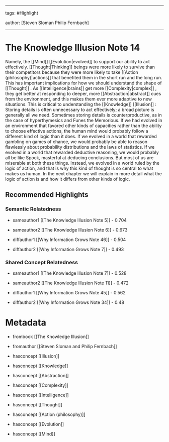 




---

tags: #Highlight

author: [Steven Sloman Philip Fernbach]

---
# The Knowledge Illusion Note 14




Namely, the  [[Mind]]   [[Evolution|evolved]]  to support our ability to act effectively.  [[Thought|Thinking]]  beings were more likely to survive than their competitors because they were more likely to take  [[Action (philosophy)|actions]]  that benefited them in the short run and the long run. This has important implications for how we should understand the shape of  [[Thought]] . As  [[Intelligence|brains]]  get more  [[Complexity|complex]] , they get better at responding to deeper, more  [[Abstraction|abstract]]  cues from the environment, and this makes them ever more adaptive to new situations. This is critical to understanding the  [[Knowledge]]   [[Illusion]] : Storing details is often unnecessary to act effectively; a broad picture is generally all we need. Sometimes storing details is counterproductive, as in the case of hyperthymesics and Funes the Memorious. If we had evolved in an environment that favored other kinds of capacities rather than the ability to choose effective actions, the human mind would probably follow a different kind of logic than it does. If we evolved in a world that rewarded gambling on games of chance, we would probably be able to reason flawlessly about probability distributions and the laws of statistics. If we evolved in a world that rewarded deductive reasoning, we would probably all be like Spock, masterful at deducing conclusions. But most of us are miserable at both these things. Instead, we evolved in a world ruled by the logic of action, and that is why this kind of thought is so central to what makes us human. In the next chapter we will explain in more detail what the logic of action is and how it differs from other kinds of logic.


## Recommended Highlights

### Semantic Relatedness


- sameauthor1 [[The Knowledge Illusion Note 5]] - 0.704

- sameauthor2 [[The Knowledge Illusion Note 6]] - 0.673

- diffauthor1 [[Why Information Grows Note 46]] - 0.504

- diffauthor2 [[Why Information Grows Note 7]] - 0.493
### Shared Concept Relatedness


- sameauthor1 [[The Knowledge Illusion Note 7]] - 0.528

- sameauthor2 [[The Knowledge Illusion Note 11]] - 0.472

- diffauthor1 [[Why Information Grows Note 45]] - 0.562

- diffauthor2 [[Why Information Grows Note 34]] - 0.48
# Metadata


- frombook [[The Knowledge Illusion]]

- fromauthor [[Steven Sloman and Philip Fernbach]]

- hasconcept [[Illusion]]

- hasconcept [[Knowledge]]

- hasconcept [[Abstraction]]

- hasconcept [[Complexity]]

- hasconcept [[Intelligence]]

- hasconcept [[Thought]]

- hasconcept [[Action (philosophy)]]

- hasconcept [[Evolution]]

- hasconcept [[Mind]]